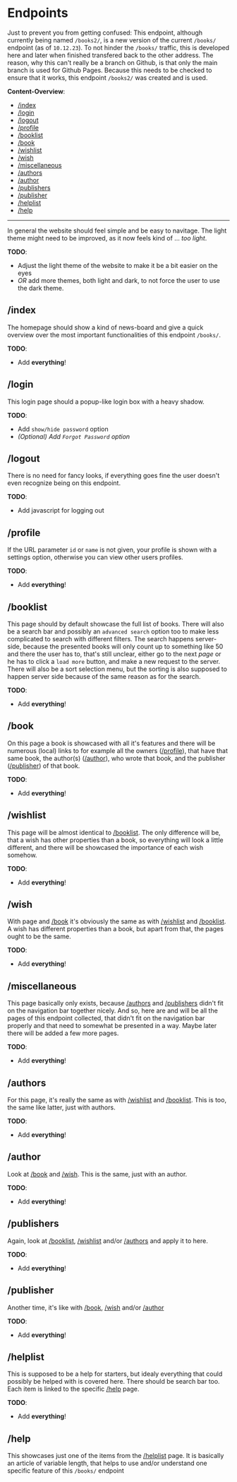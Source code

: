 # Endpoints

Just to prevent you from getting confused: This endpoint, although currently being named `/books2/`, is a new version of the current `/books/` endpoint (as of `10.12.23`). To not hinder the `/books/` traffic, this is developed here and later when finished transfered back to the other address. The reason, why this can't really be a branch on Github, is that only the main branch is used for Github Pages. Because this needs to be checked to ensure that it works, this endpoint `/books2/` was created and is used.

__Content-Overview__:

- [/index](#index)
- [/login](#login)
- [/logout](#logout)
- [/profile](#profile)
- [/booklist](#booklist)
- [/book](#book)
- [/wishlist](#wishlist)
- [/wish](#wish)
- [/miscellaneous](#miscellaneous)
- [/authors](#authors)
- [/author](#author)
- [/publishers](#publishers)
- [/publisher](#publisher)
- [/helplist](#helplist)
- [/help](#help)

---

In general the website should feel simple and be easy to navitage. The light theme might need to be improved, as it now feels kind of ... _too light_.

**TODO**:

- Adjust the light theme of the website to make it be a bit easier on the eyes
- _OR_ add more themes, both light and dark, to not force the user to use the dark theme.

## /index

The homepage should show a kind of news-board and give a quick overview over the most important functionalities of this endpoint `/books/`.

**TODO**:

- Add __everything__!

## /login

This login page should a popup-like login box with a heavy shadow.

**TODO**:

- Add `show/hide password` option
- _(Optional) Add `Forgot Password` option_

## /logout

There is no need for fancy looks, if everything goes fine the user doesn't even recognize being on this endpoint.

**TODO**:

- Add javascript for logging out

## /profile

If the URL parameter `id` or `name` is not given, your profile is shown with a settings option, otherwise you can view other users profiles.

**TODO**:

- Add __everything__!

## /booklist

This page should by default showcase the full list of books. There will also be a search bar and possibly an `advanced search` option too to make less complicated to search with different filters. The search happens server-side, because the presented books will only count up to something like 50 and there the user has to, that's still unclear, either go to the next _page_ or he has to click a `load more` button, and make a new request to the server. There will also be a sort selection menu, but the sorting is also supposed to happen server side because of the same reason as for the search.

**TODO**:

- Add __everything__!

## /book

On this page a book is showcased with all it's features and there will be numerous (local) links to for example all the owners ([/profile](#profile)), that have that same book, the author(s) ([/author](#author)), who wrote that book, and the publisher ([/publisher](#publisher)) of that book.

**TODO**:

- Add __everything__!

## /wishlist

This page will be almost identical to [/booklist](#booklist). The only difference will be, that a wish has other properties than a book, so everything will look a little different, and there will be showcased the importance of each wish somehow.

**TODO**:

- Add __everything__!

## /wish

With page and [/book](#book) it's obviously the same as with [/wishlist](#wishlist) and [/booklist](#booklist). A wish has different properties than a book, but apart from that, the pages ought to be the same.

**TODO**:

- Add __everything__!

## /miscellaneous

This page basically only exists, because [/authors](#authors) and [/publishers](#publishers) didn't fit on the navigation bar together nicely. And so, here are and will be all the pages of this endpoint collected, that didn't fit on the navigation bar properly and that need to somewhat be presented in a way. Maybe later there will be added a few more pages.

**TODO**:

- Add __everything__!

## /authors

For this page, it's really the same as with [/wishlist](#wishlist) and [/booklist](#booklist). This is too, the same like latter, just with authors.

**TODO**:

- Add __everything__!

## /author

Look at [/book](#book) and [/wish](#wish). This is  the same, just with an author.

**TODO**:

- Add __everything__!

## /publishers

Again, look at [/booklist](#booklist), [/wishlist](#wishlist) and/or [/authors](#authors) and apply it to here.

**TODO**:

- Add __everything__!

## /publisher

Another time, it's like with [/book](#book), [/wish](#wish) and/or [/author](#author)

**TODO**:

- Add __everything__!

## /helplist

This is supposed to be a help for starters, but idealy everything that could possibly be helped with is covered here. There should be search bar too. Each item is linked to the specific [/help](#help) page.

**TODO**:

- Add __everything__!

## /help

This showcases just one of the items from the [/helplist](#helplist) page. It is basically an article of variable length, that helps to use and/or understand one specific feature of this `/books/` endpoint

